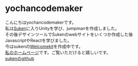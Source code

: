 # yochancodemaker
こんにちはyochancodemakerです。  
私は[Suken](https://suken.daemon.asia)に入りUnityを学び、jumpmanを作成しました。  
その後デザインツールでSukenのwebサイトをいくつか作成した後  
JavascriptやReactを学びました。  
今はsukenの[Welcomekit](https://github.com/kg-suken/WelcomeKit)を作成中です。  
[私のホームページ](https://sites.suken.daemon.asia/MemberAPPs/Yochancodemaker/yochancodemaker-web/index.html)です。ご覧いただけると嬉しいです。  
[sukenのgithub](https://github.com/kg-suken)
